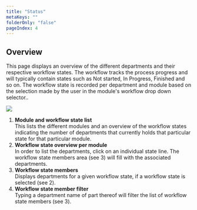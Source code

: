 ```yaml
---
title: "Status"
metaKeys: ""
folderOnly: "false"
pageIndex: 4
---
```



## Overview
This page displays an overview of the different departments and their respective workflow states. The workflow tracks the process progress and will typically contain states such as Not started, In Progress, Finished and so on. The workflow state is recorded per department and module based on the selection made by the user in the module's workflow drop down selector..
<br/>

![](https://profitbasedocs.blob.core.windows.net/plannerimages/plan-overview-status.JPG)

1. **Module and workflow state list**<br/>
This lists the different modules and an overview of the workflow states indicating the number of departments that currently holds that particular state for that particular module.
2. **Workflow state overview per module**<br/>
In order to list the departments, click on an individual state line. The workflow state members area (see 3) will fill with the associated departments.
3. **Workflow state members**<br/>
Displays departments for a given workflow state, if a workflow state is selected (see 2).
4. **Workflow state member filter**<br/>
Typing a department name of part thereof will filter the list of workflow state members (see 3).

<br/>
